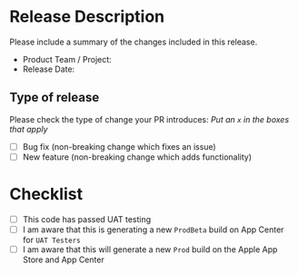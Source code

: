 # Release Description

Please include a summary of the changes included in this release.

- Product Team / Project:
- Release Date:

## Type of release

Please check the type of change your PR introduces:
_Put an `x` in the boxes that apply_
- [ ] Bug fix (non-breaking change which fixes an issue)
- [ ] New feature (non-breaking change which adds functionality)

# Checklist

- [ ] This code has passed UAT testing
- [ ] I am aware that this is generating a new `ProdBeta` build on App Center for `UAT Testers`
- [ ] I am aware that this will generate a new `Prod` build on the Apple App Store and App Center

